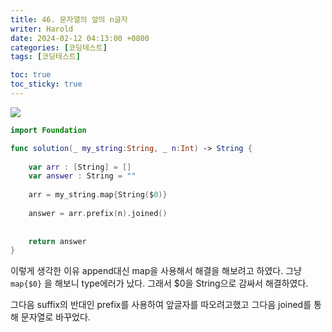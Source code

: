 ```yaml
---
title: 46. 문자열의 앞의 n글자
writer: Harold
date: 2024-02-12 04:13:00 +0800
categories: [코딩테스트]
tags: [코딩테스트]

toc: true
toc_sticky: true
---
```

![](https://velog.velcdn.com/images/haroldfromk/post/9135db24-811d-4ccf-bd40-ccae0423d6be/image.png)

```swift
import Foundation

func solution(_ my_string:String, _ n:Int) -> String {
    
    var arr : [String] = []
    var answer : String = ""
    
    arr = my_string.map{String($0)}
    
    answer = arr.prefix(n).joined()
    
    
    return answer
}
```

이렇게 생각한 이유
append대신 map을 사용해서 해결을 해보려고 하였다. 그냥 ```map{$0}``` 을 해보니 type에러가 났다. 
그래서 $0을 String으로 감싸서 해결하였다.


그다음 suffix의 반대인 prefix를 사용하여 앞글자를 따오려고했고 그다음 joined를 통해 문자열로 바꾸었다.


